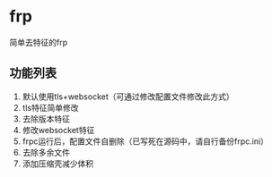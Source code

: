# frp
简单去特征的frp

## 功能列表
1. 默认使用tls+websocket（可通过修改配置文件修改此方式）
2. tls特征简单修改
3. 去除版本特征
4. 修改websocket特征
5. frpc运行后，配置文件自删除（已写死在源码中，请自行备份frpc.ini）
6. 去除多余文件
7. 添加压缩壳减少体积

